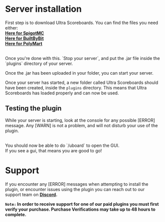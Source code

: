 # Server installation
First step is to download Ultra Scoreboards. You can find the files you need either: 
<br>
**[Here for SpigotMC](https://www.spigotmc.org/resources/ultra-scoreboards.93726/)**
<br>
**[Here for BuiltByBit](https://builtbybit.com/resources/ultra-scoreboards.20697)**
<br>
**[Here for PolyMart](https://polymart.org/product/1401/ultra-scoreboards)**

<br>
Once you're done with this. `Stop your server`, and put the .jar file inside the `plugins` directory of your server.
<br>

Once the .jar has been uploaded in your folder, you can start your server.
<br>

Once your server has started, a new folder called Ultra Scoreboards should have been created, inside the `plugins` directory. This means that Ultra Scoreboards has loaded properly and can now be used.
<br>

## Testing the plugin
While your server is starting, look at the console for any possible [ERROR] message. Any [WARN] is not a problem, and will not disturb your use of the plugin.

<br>
You should now be able to do `/uboard` to open the GUI.
<br>
If you see a gui, that means you are good to go!
<br>

# Support
If you encounter any [ERROR] messages when attempting to install the plugin, or encounter issues using the plugin you can reach out to our support team on **[Discord](https://ultrascoreboards.com/discord).**
<br>

**`Note:` In order to receive support for one of our paid plugins you must first verify your purchase. Purchase Verifications may take up to 48 hours to complete.**
<br>
